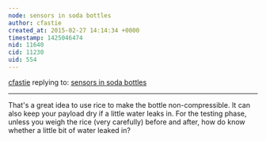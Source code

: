 ```yaml
---
node: sensors in soda bottles
author: cfastie
created_at: 2015-02-27 14:14:34 +0000
timestamp: 1425046474
nid: 11640
cid: 11230
uid: 554
---
```




[cfastie](../profile/cfastie) replying to: [sensors in soda bottles](../notes/mathew/02-26-2015/sensors-in-soda-bottles)

----
That's a great idea to use rice to make the bottle non-compressible. It can also keep your payload dry if a little water leaks in. For the testing phase, unless you weigh the rice (very carefully) before and after, how do know whether a little bit of water leaked in? 